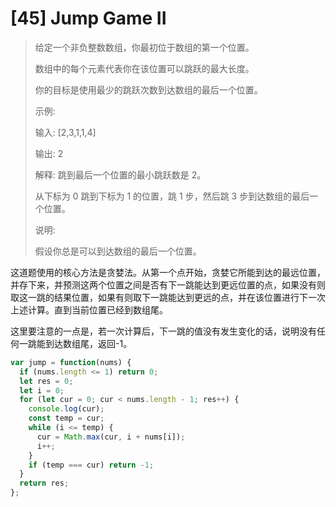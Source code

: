 # [45] Jump Game II

>给定一个非负整数数组，你最初位于数组的第一个位置。
>
>数组中的每个元素代表你在该位置可以跳跃的最大长度。
>
>你的目标是使用最少的跳跃次数到达数组的最后一个位置。
>
>示例:
>
>输入: [2,3,1,1,4]
>
>输出: 2
>
>解释: 跳到最后一个位置的最小跳跃数是 2。
>
>从下标为 0 跳到下标为 1 的位置，跳 1 步，然后跳 3 步到达数组的最后一个位置。
>
>说明:
>
>假设你总是可以到达数组的最后一个位置。

这道题使用的核心方法是贪婪法。从第一个点开始，贪婪它所能到达的最远位置，并存下来，并预测这两个位置之间是否有下一跳能达到更远位置的点，如果没有则取这一跳的结果位置，如果有则取下一跳能达到更远的点，并在该位置进行下一次上述计算。直到当前位置已经到数组尾。

这里要注意的一点是，若一次计算后，下一跳的值没有发生变化的话，说明没有任何一跳能到达数组尾，返回-1。

```js
var jump = function(nums) {
  if (nums.length <= 1) return 0;
  let res = 0;
  let i = 0;
  for (let cur = 0; cur < nums.length - 1; res++) {
    console.log(cur);
    const temp = cur;
    while (i <= temp) {
      cur = Math.max(cur, i + nums[i]);
      i++;
    }
    if (temp === cur) return -1;
  }
  return res;
};
```
